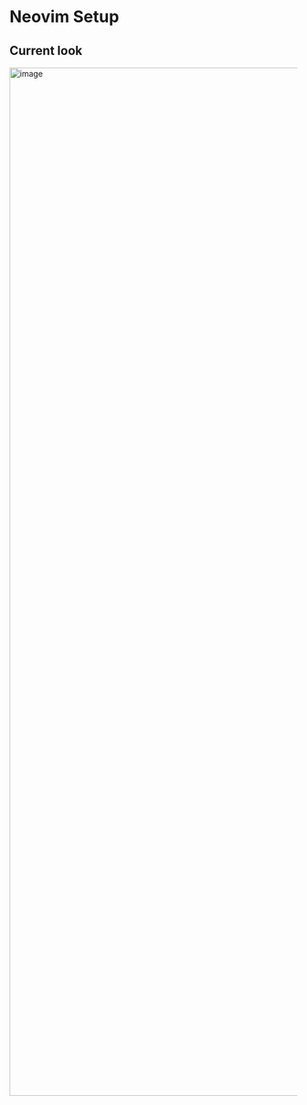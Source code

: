 # Neovim Setup 

## Current look 
<img width="1800" alt="image" src="https://user-images.githubusercontent.com/59744727/229264102-cb61b7a0-d6f5-4ab5-a05c-c99c62b10f8e.png">

